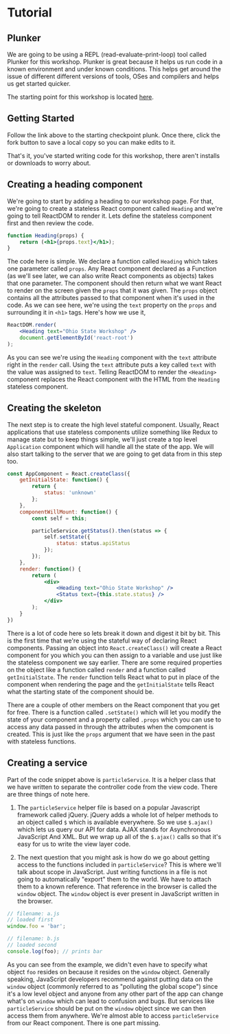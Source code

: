# Tutorial

## Plunker

We are going to be using a REPL (read-evaluate-print-loop) tool called Plunker for this workshop. Plunker is great because it helps us run code in a known environment and under known conditions. This helps get around the issue of different different versions of tools, OSes and compilers and helps us get started quicker.

The starting point for this workshop is located [here](https://plnkr.co/edit/jy8rqmDICZnCJNOY9fnI?p=info).

## Getting Started

Follow the link above to the starting checkpoint plunk. Once there, click the fork button to save a local copy so you can make edits to it.

That's it, you've started writing code for this workshop, there aren't installs or downloads to worry about.

## Creating a heading component

We're going to start by adding a heading to our workshop page. For that, we're going to create a stateless React component called `Heading` and we're going to tell ReactDOM to render it. Lets define the stateless component first and then review the code.

```jsx
function Heading(props) {
    return (<h1>{props.text}</h1>);
}
```

The code here is simple. We declare a function called `Heading` which takes one parameter called `props`. Any React component declared as a Function (as we'll see later, we can also write React components as objects) takes that one parameter. The component should then return what we want React to render on the screen given the `props` that it was given. The `props` object contains all the attributes passed to that component when it's used in the code. As we can see here, we're using the `text` property on the `props` and surrounding it in `<h1>` tags. Here's how we use it,

```jsx
ReactDOM.render(
    <Heading text="Ohio State Workshop" />
    document.getElementById('react-root')
);
```

As you can see we're using the `Heading` component with the `text` attribute right in the `render` call. Using the `text` attribute puts a key called `text` with the value was assigned to `text`. Telling ReactDOM to render the `<Heading>` component replaces the React component with the HTML from the `Heading` stateless component.

## Creating the skeleton

The next step is to create the high level stateful component. Usually, React applications that use stateless components utilize something like Redux to manage state but to keep things simple, we'll just create a top level `Application` component which will handle all the state of the app. We will also start talking to the server that we are going to get data from in this step too.

```jsx
const AppComponent = React.createClass({
    getInitialState: function() {
        return {
            status: 'unknown'
        };
    },
    componentWillMount: function() {
        const self = this;

        particleService.getStatus().then(status => {
            self.setState({
                status: status.apiStatus
            });
        });
    },
    render: function() {
        return (
            <div>
                <Heading text="Ohio State Workshop" />
                <Status text={this.state.status} />
            </div>
        );
    }
})
```

There is a lot of code here so lets break it down and digest it bit by bit. This is the first time that we're using the stateful way of declaring React components. Passing an object into `React.createClass()` will create a React component for you which you can then assign to a variable and use just like the stateless component we say earlier. There are some required properties on the object like a function called `render` and a function called `getInitialState`. The `render` function tells React what to put in place of the component when rendering the page and the `getInitialState` tells React what the starting state of the component should be.

There are a couple of other members on the React component that you get for free. There is a function called `.setState()` which will let you modify the state of your component and a property called `.props` which you can use to access any data passed in through the attributes when the component is created. This is just like the `props` argument that we have seen in the past with stateless functions.

## Creating a service

Part of the code snippet above is `particleService`. It is a helper class that we have written to separate the controller code from the view code. There are three things of note here.

1. The `particleService` helper file is based on a popular Javascript framework called jQuery. jQuery adds a whole lot of helper methods to an object called `$` which is available everywhere. So we use `$.ajax()` which lets us query our API for data. AJAX stands for Asynchronous JavaScript And XML. But we wrap up all of the `$.ajax()` calls so that it's easy for us to write the view layer code.

2. The next question that you might ask is how do we go about getting access to the functions included in `particleService`? This is where we'll talk about scope in JavaScript. Just writing functions in a file is not going to automatically "export" them to the world. We have to attach them to a known reference. That reference in the browser is called the `window` object. The `window` object is ever present in JavaScript written in the browser.

```javascript
// filename: a.js
// loaded first
window.foo = 'bar';

// filename: b.js
// loaded second
console.log(foo); // prints bar
```

As you can see from the example, we didn't even have to specify what object `foo` resides on because it resides on the `window` object. Generally speaking, JavaScript developers recommend against putting data on the `window` object (commonly referred to as "polluting the global scope") since it's a low level object and anyone from any other part of the app can change what's on `window` which can lead to confusion and bugs. But services like `particleService` should be put on the `window` object since we can then access them from anywhere. We're almost able to access `particleService` from our React component. There is one part missing. 
